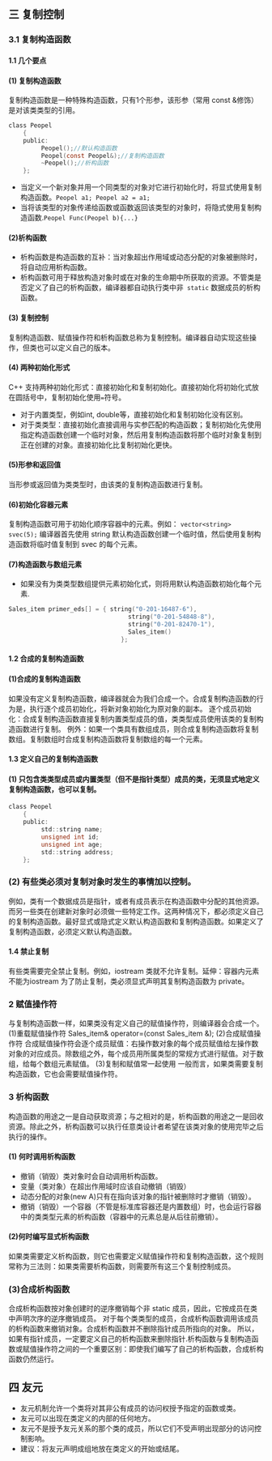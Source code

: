 ## 三 复制控制
### 3.1 复制构造函数
#### 1.1 几个要点
#### (1) 复制构造函数
  复制构造函数是一种特殊构造函数，只有1个形参，该形参（常用 const &修饰）是对该类类型的引用。
```c
class Peopel
	{
	public:
	     Peopel();//默认构造函数
	     Peopel(const Peopel&);//复制构造函数
	     ~Peopel();//析构函数
	};
```
* 当定义一个新对象并用一个同类型的对象对它进行初始化时，将显式使用复制构造函数。`Peopel a1; Peopel a2 = a1;`
* 当将该类型的对象传递给函数或函数返回该类型的对象时，将隐式使用复制构造函数.`Peopel Func(Peopel b){...}`
#### (2)析构函数
 * 析构函数是构造函数的互补：当对象超出作用域或动态分配的对象被删除时，将自动应用析构函数。
 * 析构函数可用于释放构造对象时或在对象的生命期中所获取的资源。不管类是否定义了自己的析构函数，编译器都自动执行类中非` static` 数据成员的析构函数。
#### (3) 复制控制
 复制构造函数、赋值操作符和析构函数总称为复制控制。编译器自动实现这些操作，但类也可以定义自己的版本。
#### (4) 两种初始化形式
C++ 支持两种初始化形式：直接初始化和复制初始化。直接初始化将初始化式放在圆括号中，复制初始化使用` = `符号。
 * 对于内置类型，例如int, double等，直接初始化和复制初始化没有区别。
 *  对于类类型：直接初始化直接调用与实参匹配的构造函数；复制初始化先使用指定构造函数创建一个临时对象，然后用复制构造函数将那个临时对象复制到正在创建的对象。直接初始化比复制初始化更快。
#### (5)形参和返回值
 当形参或返回值为类类型时，由该类的复制构造函数进行复制。 
#### (6)初始化容器元素
 复制构造函数可用于初始化顺序容器中的元素。例如：
`vector<string> svec(5);`
  编译器首先使用 string 默认构造函数创建一个临时值，然后使用复制构造函数将临时值复制到 svec 的每个元素。 
#### (7)构造函数与数组元素
* 如果没有为类类型数组提供元素初始化式，则将用默认构造函数初始化每个元素.
```c
Sales_item primer_eds[] = { string("0-201-16487-6"),
                                 string("0-201-54848-8"),
                                 string("0-201-82470-1"),
                                 Sales_item()
                               };
```
#### 1.2 合成的复制构造函数
#### (1)合成的复制构造函数
 如果没有定义复制构造函数，编译器就会为我们合成一个。合成复制构造函数的行为是，执行逐个成员初始化，将新对象初始化为原对象的副本。
逐个成员初始化：合成复制构造函数直接复制内置类型成员的值，类类型成员使用该类的复制构造函数进行复制。
例外：如果一个类具有数组成员，则合成复制构造函数将复制数组。复制数组时合成复制构造函数将复制数组的每一个元素。

#### 1.3 定义自己的复制构造函数
#### (1) 只包含类类型成员或内置类型（但不是指针类型）成员的类，无须显式地定义复制构造函数，也可以复制。 
```c
class Peopel
	{
	public:
	     std::string name;
	     unsigned int id;
	     unsigned int age;
	     std::string address;
	};
```
	
### (2) 有些类必须对复制对象时发生的事情加以控制。
  例如，类有一个数据成员是指针，或者有成员表示在构造函数中分配的其他资源。而另一些类在创建新对象时必须做一些特定工作。这两种情况下，都必须定义自己的复制构造函数。最好显式或隐式定义默认构造函数和复制构造函数。如果定义了复制构造函数，必须定义默认构造函数。
 
#### 1.4 禁止复制
  有些类需要完全禁止复制。例如，iostream 类就不允许复制。延伸：容器内元素不能为iostream 为了防止复制，类必须显式声明其复制构造函数为 private。

### 2 赋值操作符
 与复制构造函数一样，如果类没有定义自己的赋值操作符，则编译器会合成一个。
(1)重载赋值操作符
Sales_item& operator=(const Sales_item &);
(2)合成赋值操作符
     合成赋值操作符会逐个成员赋值：右操作数对象的每个成员赋值给左操作数对象的对应成员。除数组之外，每个成员用所属类型的常规方式进行赋值。对于数组，给每个数组元素赋值。
(3)复制和赋值常一起使用 
     一般而言，如果类需要复制构造函数，它也会需要赋值操作符。 

### 3 析构函数
  构造函数的用途之一是自动获取资源；与之相对的是，析构函数的用途之一是回收资源。除此之外，析构函数可以执行任意类设计者希望在该类对象的使用完毕之后执行的操作。
#### (1) 何时调用析构函数
    
   * 撤销（销毁）类对象时会自动调用析构函数。
   * 变量（类对象）在超出作用域时应该自动撤销（销毁）
   * 动态分配的对象(new A)只有在指向该对象的指针被删除时才撤销（销毁）。
   * 撤销（销毁）一个容器（不管是标准库容器还是内置数组）时，也会运行容器中的类类型元素的析构函数（容器中的元素总是从后往前撤销）。

#### (2)何时编写显式析构函数
  如果类需要定义析构函数，则它也需要定义赋值操作符和复制构造函数，这个规则常称为三法则：如果类需要析构函数，则需要所有这三个复制控制成员。
### (3)合成析构函数
 合成析构函数按对象创建时的逆序撤销每个非 static 成员，因此，它按成员在类中声明次序的逆序撤销成员。 对于每个类类型的成员，合成析构函数调用该成员的析构函数来撤销对象。合成析构函数并不删除指针成员所指向的对象。 所以，如果有指针成员，一定要定义自己的析构函数来删除指针.析构函数与复制构造函数或赋值操作符之间的一个重要区别：即使我们编写了自己的析构函数，合成析构函数仍然运行。
 

## 四 友元
* 友元机制允许一个类将对其非公有成员的访问权授予指定的函数或类。
* 友元可以出现在类定义的内部的任何地方。
*  友元不是授予友元关系的那个类的成员，所以它们不受声明出现部分的访问控制影响。
* 建议：将友元声明成组地放在类定义的开始或结尾。
 